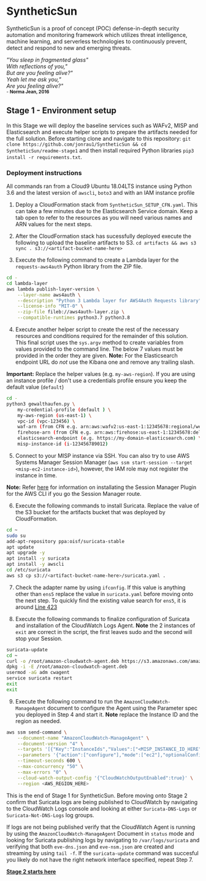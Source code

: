 # SyntheticSun
SyntheticSun is a proof of concept (POC) defense-in-depth security automation and monitoring framework which utilizes threat intelligence, machine learning, and serverless technologies to continuously prevent, detect and respond to new and emerging threats.

*"You sleep in fragmented glass"*</br>
*With reflections of you,"*</br>
*But are you feeling alive?"*</br>
*Yeah let me ask you,"*</br>
*Are you feeling alive?"*</br>
<sub>- **Norma Jean, 2016**</sub>

## Stage 1 - Environment setup
In this Stage we will deploy the baseline services such as WAFv2, MISP and Elasticsearch and execute helper scripts to prepare the artifacts needed for the full solution. Before starting clone and navigate to this repository: `git clone https://github.com/jonrau1/SyntheticSun && cd SyntheticSun/readme-stage1` and then install required Python libraries `pip3 install -r requirements.txt`.

### Deployment instructions
All commands ran from a Cloud9 Ubuntu 18.04LTS instance using Python 3.6 and the latest version of `awscli`, `boto3` and with an IAM instance profile

1. <localInstance> Deploy a CloudFormation stack from `SyntheticSun_SETUP_CFN.yaml`. This can take a few minutes due to the Elasticsearch Service domain. Keep a tab open to refer to the resources as you will need various names and ARN values for the next steps.

2. <localInstance> After the CloudFormation stack has sucessfully deployed execute the following to upload the baseline artifacts to S3.
`cd artifacts && aws s3 sync . s3://<artifact-bucket-name-here>`

3. <localInstance> Execute the following command to create a Lambda layer for the `requests-aws4auth` Python library from the ZIP file.
```bash
cd -
cd lambda-layer
aws lambda publish-layer-version \
    --layer-name aws4auth \
    --description "Python 3 Lambda layer for AWS4Auth Requests library" \
    --license-info "MIT-0" \
    --zip-file fileb://aws4auth-layer.zip \
    --compatible-runtimes python3.7 python3.8
```

4. <localInstance>  Execute another helper script to create the rest of the necessary resources and conditions required for the remainder of this solution. This final script uses the `sys.argv` method to create variables from values provided to the command line. The below 7 values must be provided in the order they are given. **Note:** For the Elasticsearch endpoint URL do *not* use the Kibana one and remove any trailing slash.

**Important:** Replace the helper values (e.g. `my-aws-region`). If you are using an instance profile / don't use a credentials profile ensure you keep the default value (`default`)
```bash
cd -
python3 gewalthaufen.py \
    my-credential-profile (default ) \
    my-aws-region (us-east-1) \
    vpc-id (vpc-123456) \
    waf-arn (from CFN e.g. arn:aws:wafv2:us-east-1:12345678:regional/webacl/SyntheticSun-WACL/waf-id-goes-here) \
    firehose-arn (from CFN e.g. arn:aws:firehose:us-east-1:12345678:deliverystream/aws-waf-logs-syntheticsun) \
    elasticsearch-endpoint (e.g. https://my-domain-elasticsearch.com) \
    misp-instance-id (i-123456789012)
```

5. <localInstance> Connect to your MISP instance via SSH. You can also try to use AWS Systems Manager Session Manager (`aws ssm start-session --target <misp-ec2-instance-id>`), however, the IAM role may not register the instance in time.

**Note:** Refer [here](https://docs.aws.amazon.com/systems-manager/latest/userguide/session-manager-working-with-install-plugin.html) for information on installating the Session Manager Plugin for the AWS CLI if you go the Session Manager route.

6. <MISPInstance> Execute the following commands to install Suricata. Replace the value of the S3 bucket for the artifacts bucket that was deployed by CloudFormation.
```bash
cd ~
sudo su
add-apt-repository ppa:oisf/suricata-stable
apt update
apt upgrade -y
apt install -y suricata
apt install -y awscli
cd /etc/suricata
aws s3 cp s3://<artifact-bucket-name-here>/suricata.yaml .
```

7. <MISPInstance> Check the adapter name by using `ifconfig`. If this value is anything other than `ens5` replace the value in `suricata.yaml` before moving onto the next step. To quickly find the existing value search for `ens5`, it is around [Line 423](https://github.com/jonrau1/SyntheticSun/blob/master/readme-stage1/artifacts/suricata.yaml#L423)

8. <MISPInstance> Execute the following commands to finalize configuration of Suricata and installation of the CloudWatch Logs Agent. **Note** the 2 instances of `exit` are correct in the script, the first leaves sudo and the second will stop your Session.
```bash
suricata-update
cd ~
curl -o /root/amazon-cloudwatch-agent.deb https://s3.amazonaws.com/amazoncloudwatch-agent/debian/amd64/latest/amazon-cloudwatch-agent.deb
dpkg -i -E /root/amazon-cloudwatch-agent.deb
usermod -aG adm cwagent
service suricata restart
exit
exit
```

9. <localInstance> Execute the following command to run the `AmazonCloudWatch-ManageAgent` document to configure the Agent using the Parameter spec you deployed in Step 4 and start it. **Note** replace the Instance ID and the region as needed.
```bash
aws ssm send-command \
    --document-name "AmazonCloudWatch-ManageAgent" \
    --document-version "4" \
    --targets '[{"Key":"InstanceIds","Values":["<MISP_INSTANCE_ID_HERE"]}]' \
    --parameters '{"action":["configure"],"mode":["ec2"],"optionalConfigurationSource":["ssm"],"optionalConfigurationLocation":["AmazonCloudWatch-linux"],"optionalRestart":["yes"]}' \
    --timeout-seconds 600 \
    --max-concurrency "50" \
    --max-errors "0" \
    --cloud-watch-output-config '{"CloudWatchOutputEnabled":true}' \
    --region <AWS_REGION_HERE>
```

This is the end of Stage 1 for SyntheticSun. Before moving onto Stage 2 confirm that Suricata logs are being published to CloudWatch by navigating to the CloudWatch Logs console and looking at either `Suricata-DNS-Logs` or `Suricata-Not-DNS-Logs` log groups. 

If logs are not being published verify that the CloudWatch Agent is running by using the `AmazonCloudWatch-ManageAgent` Document in `status` mode and looking for Suricata publishing logs by navigating to `/var/logs/suricata` and verifying that both `eve-dns.json` and `eve-nsm.json` are created and streaming by using `tail -f`. If the `suricata-update` command was succesful you likely do not have the right network interface specified, repeat Step 7.

**[Stage 2 starts here](https://github.com/jonrau1/SyntheticSun/tree/master/readme-stage2)**
